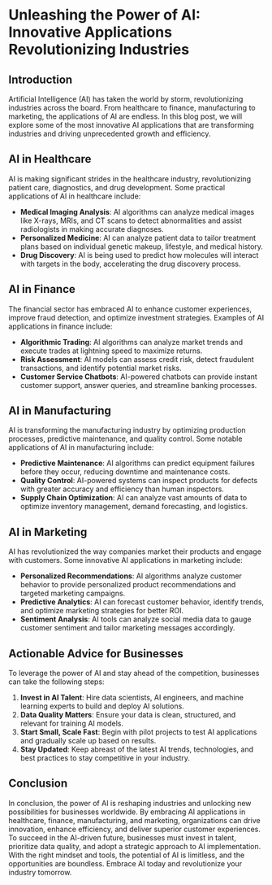 # Unleashing the Power of AI: Innovative Applications Revolutionizing Industries

## Introduction

Artificial Intelligence (AI) has taken the world by storm, revolutionizing industries across the board. From healthcare to finance, manufacturing to marketing, the applications of AI are endless. In this blog post, we will explore some of the most innovative AI applications that are transforming industries and driving unprecedented growth and efficiency.

## AI in Healthcare

AI is making significant strides in the healthcare industry, revolutionizing patient care, diagnostics, and drug development. Some practical applications of AI in healthcare include:

- **Medical Imaging Analysis**: AI algorithms can analyze medical images like X-rays, MRIs, and CT scans to detect abnormalities and assist radiologists in making accurate diagnoses.
- **Personalized Medicine**: AI can analyze patient data to tailor treatment plans based on individual genetic makeup, lifestyle, and medical history.
- **Drug Discovery**: AI is being used to predict how molecules will interact with targets in the body, accelerating the drug discovery process.

## AI in Finance

The financial sector has embraced AI to enhance customer experiences, improve fraud detection, and optimize investment strategies. Examples of AI applications in finance include:

- **Algorithmic Trading**: AI algorithms can analyze market trends and execute trades at lightning speed to maximize returns.
- **Risk Assessment**: AI models can assess credit risk, detect fraudulent transactions, and identify potential market risks.
- **Customer Service Chatbots**: AI-powered chatbots can provide instant customer support, answer queries, and streamline banking processes.

## AI in Manufacturing

AI is transforming the manufacturing industry by optimizing production processes, predictive maintenance, and quality control. Some notable applications of AI in manufacturing include:

- **Predictive Maintenance**: AI algorithms can predict equipment failures before they occur, reducing downtime and maintenance costs.
- **Quality Control**: AI-powered systems can inspect products for defects with greater accuracy and efficiency than human inspectors.
- **Supply Chain Optimization**: AI can analyze vast amounts of data to optimize inventory management, demand forecasting, and logistics.

## AI in Marketing

AI has revolutionized the way companies market their products and engage with customers. Some innovative AI applications in marketing include:

- **Personalized Recommendations**: AI algorithms analyze customer behavior to provide personalized product recommendations and targeted marketing campaigns.
- **Predictive Analytics**: AI can forecast customer behavior, identify trends, and optimize marketing strategies for better ROI.
- **Sentiment Analysis**: AI tools can analyze social media data to gauge customer sentiment and tailor marketing messages accordingly.

## Actionable Advice for Businesses

To leverage the power of AI and stay ahead of the competition, businesses can take the following steps:

1. **Invest in AI Talent**: Hire data scientists, AI engineers, and machine learning experts to build and deploy AI solutions.
2. **Data Quality Matters**: Ensure your data is clean, structured, and relevant for training AI models.
3. **Start Small, Scale Fast**: Begin with pilot projects to test AI applications and gradually scale up based on results.
4. **Stay Updated**: Keep abreast of the latest AI trends, technologies, and best practices to stay competitive in your industry.

## Conclusion

In conclusion, the power of AI is reshaping industries and unlocking new possibilities for businesses worldwide. By embracing AI applications in healthcare, finance, manufacturing, and marketing, organizations can drive innovation, enhance efficiency, and deliver superior customer experiences. To succeed in the AI-driven future, businesses must invest in talent, prioritize data quality, and adopt a strategic approach to AI implementation. With the right mindset and tools, the potential of AI is limitless, and the opportunities are boundless. Embrace AI today and revolutionize your industry tomorrow.